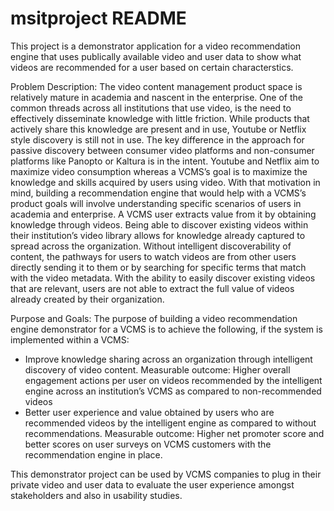 # msitproject README

This project is a demonstrator application for a video recommendation engine that uses publically available video and user data to show what videos are recommended for a user based on certain characterstics. 

Problem Description:
The video content management product space is relatively mature in academia and nascent in the enterprise. One of the common threads across all institutions that use video, is the need to effectively disseminate knowledge with little friction. While products that actively share this knowledge are present and in use, Youtube or Netflix style discovery is still not in use. The key difference in the approach for passive discovery between consumer video platforms and non-consumer platforms like Panopto or Kaltura is in the intent. Youtube and Netflix aim to maximize video consumption whereas a VCMS’s goal is to maximize the knowledge and skills acquired by users using video.
With that motivation in mind, building a recommendation engine that would help with a VCMS’s product goals will involve understanding specific scenarios of users in academia and enterprise. A VCMS user extracts value from it by obtaining knowledge through videos. Being able to discover existing videos within their institution’s video library allows for knowledge already captured to spread across the organization. Without intelligent discoverability of content, the pathways for users to watch videos are from other users directly sending it to them or by searching for specific terms that match with the video metadata. With the ability to easily discover existing videos that are relevant, users are not able to extract the full value of videos already created by their organization.

Purpose and Goals:
The purpose of building a video recommendation engine demonstrator for a VCMS is to achieve the following, if the system is implemented within a VCMS:
- Improve knowledge sharing across an organization through intelligent discovery of video content. Measurable outcome: Higher overall engagement actions per user on videos recommended by the intelligent engine across an institution’s VCMS as compared to non-recommended videos
- Better user experience and value obtained by users who are recommended videos by the intelligent engine as compared to without recommendations. Measurable outcome: Higher net promoter score and better scores on user surveys on VCMS customers with the recommendation engine in place.

This demonstrator project can be used by VCMS companies to plug in their private video and user data to evaluate the user experience amongst stakeholders and also in usability studies.

